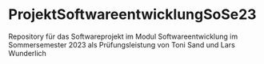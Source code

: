 # ProjektSoftwareentwicklungSoSe23
Repository für das Softwareprojekt im Modul Softwareentwicklung im Sommersemester 2023 als Prüfungsleistung von Toni Sand und Lars Wunderlich
